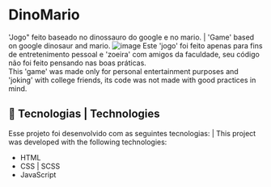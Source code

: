 # DinoMario
'Jogo" feito baseado no dinossauro do google e no mario. | 'Game' based on google dinosaur and mario.
![image](https://user-images.githubusercontent.com/82915233/188042822-76ace1ed-7d44-4aa8-8c6d-ca586fcc3a4d.png)
Este 'jogo' foi feito apenas para fins de entretenimento pessoal e 'zoeira' com amigos da faculdade, seu código não foi feito pensando nas boas práticas. 
<br>This 'game' was made only for personal entertainment purposes and 'joking' with college friends, its code was not made with good practices in mind.

<h2>🧪 Tecnologias | Technologies</h2>
Esse projeto foi desenvolvido com as seguintes tecnologias: | This project was developed with the following technologies:

* HTML
* CSS | SCSS
* JavaScript
